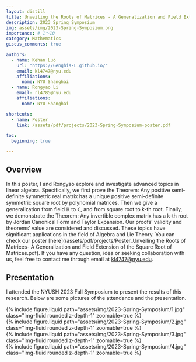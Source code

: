 ```yaml
---
layout: distill
title: Unveiling the Roots of Matrices - A Generalization and Field Extension of the Square Root of Matrices
description: 2023 Spring Symposium
img: assets/img/2023-Spring-Symposium.png
importance: # 1～10
category: Mathematics
giscus_comments: true

authors:
  - name: Kehan Luo
    url: "https://Genghis-L.github.io/"
    email: kl4747@nyu.edu
    affiliations:
      name: NYU Shanghai
  - name: Rongyao Li
    email: rl4785@nyu.edu
    affiliations:
      name: NYU Shanghai

shortcuts:
  - name: Poster
    link: /assets/pdf/projects/2023-Spring-Symposium-poster.pdf

toc:
  beginning: true

---
```


## Overview

In this poster, I and Rongyao explore and investigate advanced topics in linear algebra. Specifically, we first prove the Theorem: Any positive semi-definite symmetric real matrix has a unique positive semi-definite symmetric square root by polynomial matrices. Then we give a generalization from field ℝ to ℂ, and from square root to k-th root. Finally, we demonstrate the Theorem: Any invertible complex matrix has a k-th root by Jordan Canonical Form and Taylor Expansion. Our proofs’ validity and theorems’ value are considered and discussed. These topics have significant applications in the field of Algebra and Lie Theory. You can check our poster [here](/assets/pdf/projects/Poster_Unveiling the Roots of Matrices- A Generalization and Field Extension of the Square Root of Matrices.pdf). If you have any question, idea or seeking collaboration with us, feel free to contact me through email at [kl4747@nyu.edu](mailto:kl4747@nyu.edu). 


## Presentation

I attended the NYUSH 2023 Fall Symposium to present the results of this research. Below are some pictures of the attendance and the presentation. 

<div class="row mt-3">
  <div class="col-sm mt-3 mt-md-0">
    {% include figure.liquid
      path="assets/img/2023-Spring-Symposium/1.jpg"
      class="img-fluid rounded z-depth-1"
      zoomable=true
    %}
  </div>
</div>

<div class="row mt-3">
  <div class="col-sm mt-3 mt-md-0">
    {% include figure.liquid
      path="assets/img/2023-Spring-Symposium/2.jpg"
      class="img-fluid rounded z-depth-1"
      zoomable=true
    %}
  </div>
</div>

<div class="row mt-3">
  <div class="col-sm mt-3 mt-md-0">
    {% include figure.liquid
      path="assets/img/2023-Spring-Symposium/3.jpg"
      class="img-fluid rounded z-depth-1"
      zoomable=true
    %}
  </div>
</div>

<div class="row mt-3">
  <div class="col-sm mt-3 mt-md-0">
    {% include figure.liquid
      path="assets/img/2023-Spring-Symposium/4.jpg"
      class="img-fluid rounded z-depth-1"
      zoomable=true
    %}
  </div>
</div>